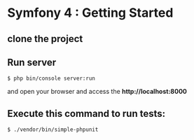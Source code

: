 # Symfony 4 : Getting Started

## clone the project


## Run server

`$ php bin/console server:run`

 and open your browser and access the **http://localhost:8000**
 
 
 

## Execute this command to run tests:

`
$ ./vendor/bin/simple-phpunit
`